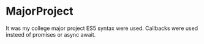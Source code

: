# MajorProject
It was my college major project
ES5 syntax were used. Callbacks were used insteed of promises or async await.

